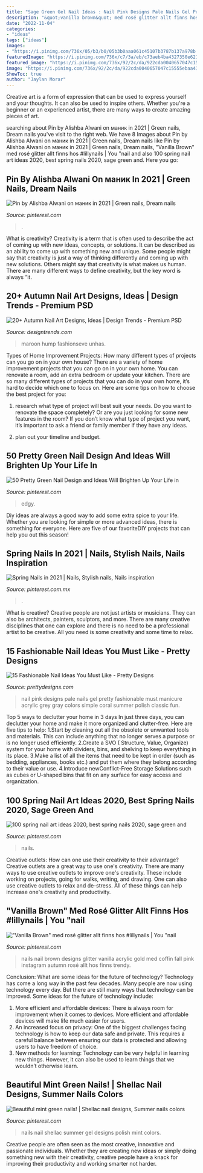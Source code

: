 ```yaml
---
title: "Sage Green Gel Nail Ideas : Nail Pink Designs Pale Nails Gel Pretty Fashionable Must Manicure Acrylic Grey Gray Colors Simple Coral Summer Polish Classic Fun"
description: "&quot;vanilla brown&quot; med rosé glitter allt finns hos #lillynails"
date: "2022-11-04"
categories:
- "ideas"
tags: ["ideas"]
images:
- "https://i.pinimg.com/736x/05/b3/b0/05b3b0aaa061c45107b3787b137a978b.jpg"
featuredImage: "https://i.pinimg.com/736x/c7/3a/eb/c73aeb4ba4327350e621e196c3295075--shellac-nails-nails-polish.jpg"
featured_image: "https://i.pinimg.com/736x/92/2c/da/922cda0040657047c15555ebaa432ac7.jpg"
image: "https://i.pinimg.com/736x/92/2c/da/922cda0040657047c15555ebaa432ac7.jpg"
ShowToc: true
author: "Jaylan Morar"
---
```



Creative art is a form of expression that can be used to express yourself and your thoughts. It can also be used to inspire others. Whether you're a beginner or an experienced artist, there are many ways to create amazing pieces of art.

	

		
searching about Pin by Alishba Alwani on маник in 2021 | Green nails, Dream nails you've visit to the right web. We have 8 Images about Pin by Alishba Alwani on маник in 2021 | Green nails, Dream nails like Pin by Alishba Alwani on маник in 2021 | Green nails, Dream nails, &quot;Vanilla Brown&quot; med rosé glitter allt finns hos #lillynails | You &quot;nail and also 100 spring nail art ideas 2020, best spring nails 2020, sage green and. Here you go:
		
    
## Pin By Alishba Alwani On маник In 2021 | Green Nails, Dream Nails

<img loading=lazy src="https://i.pinimg.com/736x/92/2c/da/922cda0040657047c15555ebaa432ac7.jpg" onerror="this.onerror=null;this.src='https://tse2.mm.bing.net/th?id=OIP.QBKnHSUrLHmHIfX9zGTMywHaJ3&amp;pid=15.1';" alt="Pin by Alishba Alwani on маник in 2021 | Green nails, Dream nails">

_Source: pinterest.com_

>. 

	

What is creativity?
Creativity is a term that is often used to describe the act of coming up with new ideas, concepts, or solutions. It can be described as an ability to come up with something new and unique. Some people might say that creativity is just a way of thinking differently and coming up with new solutions. Others might say that creativity is what makes us human. There are many different ways to define creativity, but the key word is always “it.

    
## 20+ Autumn Nail Art Designs, Ideas | Design Trends - Premium PSD

<img loading=lazy src="https://images.designtrends.com/wp-content/uploads/2016/06/16103443/Autumn-Leaves-Gel-Nail-Art.jpg" onerror="this.onerror=null;this.src='https://tse4.mm.bing.net/th?id=OIP.PkcTliR7benhouFgQlAbRQHaHa&amp;pid=15.1';" alt="20+ Autumn Nail Art Designs, Ideas | Design Trends - Premium PSD">

_Source: designtrends.com_

>maroon hump fashionseve unhas. 

	

Types of Home Improvement Projects: How many different types of projects can you go on in your own house?
There are a variety of home improvement projects that you can go on in your own home. You can renovate a room, add an extra bedroom or update your kitchen. There are so many different types of projects that you can do in your own home, it’s hard to decide which one to focus on. Here are some tips on how to choose the best project for you: 
1. research what type of project will best suit your needs. Do you want to renovate the space completely? Or are you just looking for some new features in the room? If you don’t know what type of project you want, it’s important to ask a friend or family member if they have any ideas. 

2. plan out your timeline and budget.

    
## 50 Pretty Green Nail Design And Ideas Will Brighten Up Your Life In

<img loading=lazy src="https://i.pinimg.com/736x/d6/52/46/d652463124d6c267ab79c9f1465eccaa.jpg" onerror="this.onerror=null;this.src='https://tse3.mm.bing.net/th?id=OIP.ZlQjAK-jGHaINjLKDe0OtAHaJ3&amp;pid=15.1';" alt="50 Pretty Green Nail Design and Ideas Will Brighten Up Your Life in">

_Source: pinterest.com_

>edgy. 

	

Diy ideas are always a good way to add some extra spice to your life. Whether you are looking for simple or more advanced ideas, there is something for everyone. Here are five of our favoriteDIY projects that can help you out this season!

    
## Spring Nails In 2021 | Nails, Stylish Nails, Nails Inspiration

<img loading=lazy src="https://i.pinimg.com/736x/05/b3/b0/05b3b0aaa061c45107b3787b137a978b.jpg" onerror="this.onerror=null;this.src='https://tse2.mm.bing.net/th?id=OIP.nBtyWcBFIYvcFgIG6NLUOAHaJ-&amp;pid=15.1';" alt="Spring Nails in 2021 | Nails, Stylish nails, Nails inspiration">

_Source: pinterest.com.mx_

>. 

	

What is creative?
Creative people are not just artists or musicians. They can also be architects, painters, sculptors, and more. There are many creative disciplines that one can explore and there is no need to be a professional artist to be creative. All you need is some creativity and some time to relax.

    
## 15 Fashionable Nail Ideas You Must Like - Pretty Designs

<img loading=lazy src="http://www.prettydesigns.com/wp-content/uploads/2014/02/Pale-Pink.jpg" onerror="this.onerror=null;this.src='https://tse1.mm.bing.net/th?id=OIP.3fMWoHC36oEhq7ius8f9cQHaHa&amp;pid=15.1';" alt="15 Fashionable Nail Ideas You Must Like - Pretty Designs">

_Source: prettydesigns.com_

>nail pink designs pale nails gel pretty fashionable must manicure acrylic grey gray colors simple coral summer polish classic fun. 

	

Top 5 ways to declutter your home in 3 days
In just three days, you can declutter your home and make it more organized and clutter-free. Here are five tips to help:
1.Start by cleaning out all the obsolete or unwanted tools and materials. This can include anything that no longer serves a purpose or is no longer used efficiently.
2.Create a SVO ( Structure, Value, Organize) system for your home with dividers, bins, and shelving to keep everything in its place.
3.Make a list of all the items that need to be kept in order (such as bedding, appliances, books etc.) and put them where they belong according to their value or use.
4.Introduce newConflict-Free Storage Solutions such as cubes or U-shaped bins that fit on any surface for easy access and organization.      
    
## 100 Spring Nail Art Ideas 2020, Best Spring Nails 2020, Sage Green And

<img loading=lazy src="https://i.pinimg.com/736x/fd/54/79/fd5479288fca2868730c73d40fb40a05.jpg" onerror="this.onerror=null;this.src='https://tse4.mm.bing.net/th?id=OIP.xDXt76JzW_SNA6SHavx9pAHaIn&amp;pid=15.1';" alt="100 spring nail art ideas 2020, best spring nails 2020, sage green and">

_Source: pinterest.com_

>nails. 

	

Creative outlets: How can one use their creativity to their advantage?
Creative outlets are a great way to use one's creativity. There are many ways to use creative outlets to improve one's creativity. These include working on projects, going for walks, writing, and drawing. One can also use creative outlets to relax and de-stress. All of these things can help increase one's creativity and productivity.

    
## &quot;Vanilla Brown&quot; Med Rosé Glitter Allt Finns Hos #lillynails | You &quot;nail

<img loading=lazy src="https://i.pinimg.com/736x/9b/79/d0/9b79d03b3136f76fa7f5eff469fc2cb4--vanilla-med.jpg?b=t" onerror="this.onerror=null;this.src='https://tse3.mm.bing.net/th?id=OIP.rQD8_eXREOKFjq-R9pZUAgHaHa&amp;pid=15.1';" alt="&quot;Vanilla Brown&quot; med rosé glitter allt finns hos #lillynails | You &quot;nail">

_Source: pinterest.com_

>nails nail brown designs glitter vanilla acrylic gold med coffin fall pink instagram autumn rosé allt hos finns trendy. 

	

Conclusion: What are some ideas for the future of technology?
Technology has come a long way in the past few decades. Many people are now using technology every day. But there are still many ways that technology can be improved. Some ideas for the future of technology include: 
1) More efficient and affordable devices: There is always room for improvement when it comes to devices. More efficient and affordable devices will make life much easier for users. 
2) An increased focus on privacy: One of the biggest challenges facing technology is how to keep our data safe and private. This requires a careful balance between ensuring our data is protected and allowing users to have freedom of choice. 
3) New methods for learning: Technology can be very helpful in learning new things. However, it can also be used to learn things that we wouldn’t otherwise learn.

    
## Beautiful Mint Green Nails! | Shellac Nail Designs, Summer Nails Colors

<img loading=lazy src="https://i.pinimg.com/736x/c7/3a/eb/c73aeb4ba4327350e621e196c3295075--shellac-nails-nails-polish.jpg" onerror="this.onerror=null;this.src='https://tse3.mm.bing.net/th?id=OIP.4f9yDbx0DPBUPl421mcFywHaJ4&amp;pid=15.1';" alt="Beautiful mint green nails! | Shellac nail designs, Summer nails colors">

_Source: pinterest.com_

>nails nail shellac summer gel designs polish mint colors. 

	

Creative people are often seen as the most creative, innovative and passionate individuals. Whether they are creating new ideas or simply doing something new with their creativity, creative people have a knack for improving their productivity and working smarter not harder.

